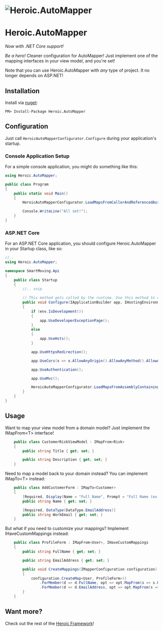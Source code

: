 # ![Heroic.AutoMapper](../HeroicApplications-Small.png) 
# Heroic.AutoMapper

*Now with .NET Core support!*

*Be a hero!*  Cleaner configuration for AutoMapper!  Just implement one of the mapping interfaces in your view model, and you're set!

Note that you can use Heroic.AutoMapper with *any* type of project.  It no longer depends on ASP.NET!

## Installation
Install via [nuget](https://www.nuget.org/packages/Heroic.AutoMapper):

    PM> Install-Package Heroic.AutoMapper

## Configuration

Just call `HeroicAutoMapperConfigurator.Configure` during your application's startup.

### Console Application Setup

For a simple console application, you might do something like this:

```c#
using Heroic.AutoMapper;

public class Program 
{
	public static void Main() 
	{
		HeroicAutoMapperConfigurator.LoadMapsFromCallerAndReferencedAssemblies();

		Console.WriteLine("All set!");
	}
}
```

### ASP.NET Core

For an ASP.NET Core application, you should configure Heroic.AutoMapper in your Startup class, like so:

```c#
//..
using Heroic.AutoMapper;

namespace SmartMoving.Api
{
    public class Startup
    {
        //.. snip

        // This method gets called by the runtime. Use this method to configure the HTTP request pipeline.
        public void Configure(IApplicationBuilder app, IHostingEnvironment env)
        {
            if (env.IsDevelopment())
            {
                app.UseDeveloperExceptionPage();
            }
            else
            {
                app.UseHsts();
            }

            app.UseHttpsRedirection();

            app.UseCors(x => x.AllowAnyOrigin().AllowAnyMethod().AllowAnyHeader().AllowCredentials());

            app.UseAuthentication();

            app.UseMvc();

			HeroicAutoMapperConfigurator.LoadMapsFromAssemblyContainingTypeAndReferencedAssemblies<WidgetModel>();
        }
    }
}

```

## Usage
Want to map your view model from a domain model?  Just implement the IMapFrom&lt;T&gt; interface!
```c#
	public class CustomerRiskViewModel : IMapFrom<Risk>
	{
		public string Title { get; set; }

		public string Description { get; set; }
	}
```

Need to map a model back to your domain instead?  You can implement IMapTo&lt;T&gt; instead:

```c#
	public class AddCustomerForm : IMapTo<Customer>
	{
		[Required, Display(Name = "Full Name", Prompt = "Full Name (ex: John Doe)...")]
		public string Name { get; set; }

		[Required, DataType(DataType.EmailAddress)]
		public string WorkEmail { get; set; }
	}
```

But what if you need to customize your mappings?  Implement IHaveCustomMappings instead:

```c#
	public class ProfileForm : IMapFrom<User>, IHaveCustomMappings
	{
		public string FullName { get; set; }

		public string EmailAddress { get; set; }

		public void CreateMappings(IMapperConfiguration configuration)
		{
			configuration.CreateMap<User, ProfileForm>()
				.ForMember(d => d.FullName, opt => opt.MapFrom(s => s.UserName))
				.ForMember(d => d.EmailAddress, opt => opt.MapFrom(s => s.Email));
		}
	}
```

## Want more?
Check out the rest of the [Heroic Framework](https://github.com/MattHoneycutt/HeroicFramework)!

